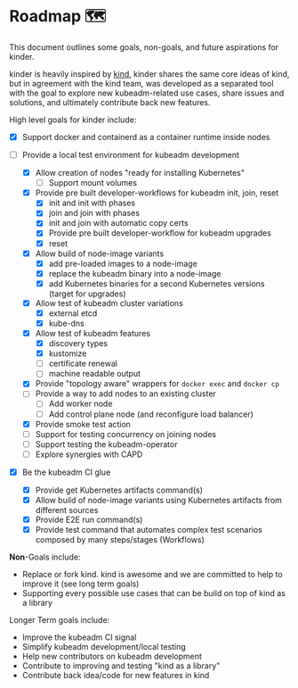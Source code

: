 # Roadmap 🗺️

This document outlines some goals, non-goals, and future aspirations for kinder.

kinder is heavily inspired by [kind](https://github.com/kubernetes-sigs/kind), kinder shares the same core ideas of kind, but in agreement with the kind team,
was developed as a separated tool with the goal to explore new kubeadm-related use cases, share issues and solutions, and
ultimately contribute back new features.

High level goals for kinder include:

- [x] Support docker and containerd as a container runtime inside nodes

- [ ] Provide a local test environment for kubeadm development
   - [x] Allow creation of nodes "ready for installing Kubernetes"
      - [ ] Support mount volumes
   - [x] Provide pre built developer-workflows for kubeadm init, join, reset
      - [x] init and init with phases
      - [x] join and join with phases
      - [x] init and join with automatic copy certs
      - [x] Provide pre built developer-workflow for kubeadm upgrades
      - [x] reset
   - [x] Allow build of node-image variants
      - [x] add pre-loaded images to a node-image
      - [x] replace the kubeadm binary into a node-image
      - [x] add Kubernetes binaries for a second Kubernetes versions (target for upgrades)
   - [x] Allow test of kubeadm cluster variations
      - [x] external etcd
      - [x] kube-dns
   - [x] Allow test of kubeadm features
      - [x] discovery types
      - [x] kustomize
      - [ ] certificate renewal
      - [ ] machine readable output
   - [x] Provide "topology aware" wrappers for `docker exec` and `docker cp`
   - [ ] Provide a way to add nodes to an existing cluster
      - [ ] Add worker node
      - [ ] Add control plane node (and reconfigure load balancer)
   - [x] Provide smoke test action
   - [ ] Support for testing concurrency on joining nodes
   - [ ] Support testing the kubeadm-operator
   - [ ] Explore synergies with CAPD

- [x] Be the kubeadm CI glue
   - [x] Provide get Kubernetes artifacts command(s)
   - [x] Allow build of node-image variants using Kubernetes artifacts from different sources
   - [x] Provide E2E run command(s)
   - [x] Provide test command that automates complex test scenarios composed by many steps/stages (Workflows)

**Non**-Goals include:

- Replace or fork kind. kind is awesome and we are committed to help to improve it (see long term goals)
- Supporting every possible use cases that can be build on top of kind as a library

Longer Term goals include:

- Improve the kubeadm CI signal
- Simplify kubeadm development/local testing
- Help new contributors on kubeadm development
- Contribute to improving and testing "kind as a library"
- Contribute back idea/code for new features in kind

